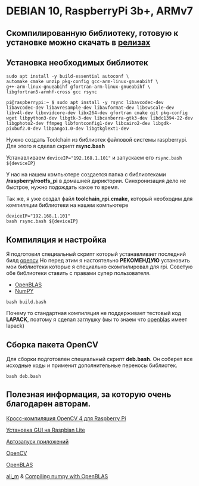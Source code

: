 # DEBIAN 10, RaspberryPi 3b+, ARMv7

## Скомпилированную библиотеку, готовую к установке можно скачать в **[релизах](https://github.com/MiXaiLL76/OpenCV-IOT/releases)**

## Установка необходимых библиотек

```
sudo apt install -y build-essential autoconf \
automake cmake unzip pkg-config gcc-arm-linux-gnueabihf \
g++-arm-linux-gnueabihf gfortran-arm-linux-gnueabihf \
libgfortran5-armhf-cross gcc rsync
```

```
pi@raspberrypi:~ $ sudo apt install -y rsync libavcodec-dev libavcodec-dev libavresample-dev libavformat-dev libswscale-dev libv4l-dev libxvidcore-dev libx264-dev gfortran cmake git pkg-config wget libpython3-dev libgtk-3-dev libcanberra-gtk3-dev libdc1394-22-dev libgphoto2-dev ffmpeg libfontconfig1-dev libcairo2-dev libgdk-pixbuf2.0-dev libpango1.0-dev libgtkglext1-dev
```

Нужно создать Toolchain из библиотек файловой системы raspberrypi. Для этого я сделал скрипт **rsync.bash**

Устанавливаем ```deviceIP="192.168.1.101"``` и запускаем его ```rsync.bash ${deviceIP}```

У нас на нашем компьютере создается папка с библиотеками **/raspberry/rootfs_pi** в домашней дириктории. Синхронизация дело не быстрое, нужно подождать какое то время.

Так же, я уже создал файл **toolchain_rpi.cmake**, который необходим для компиляции библиотеки на нашем компьютере

```
deviceIP="192.168.1.101"
bash rsync.bash ${deviceIP}
```


## Компиляция и настройка

Я подготовил специальный скрипт который устанавливает последний билд [opencv](https://github.com/opencv/opencv)
Но перед этим я настоятельно **РЕКОМЕНДУЮ** установить мои библиотеки которые я специально скомпилировал для rpi.
Советую обе библиотеки ставить с правами супер пользователя. 

- [OpenBLAS](https://github.com/MiXaiLL76/OpenBLAS-IOT)
- [NumPY](https://github.com/MiXaiLL76/Numpy-OpenBLAS-IOT)

```
bash build.bash
```

Почему то стандартная компиляция не поддерживает тестовый код **LAPACK**, поэтому я сделал заглушку (мы то знаем что [openblas](https://github.com/MiXaiLL76/OpenBLAS_IOT) имеет lapack)

## Сборка пакета OpenCV

Для сборки подготовлен специальный скрипт **deb.bash**. Он соберет все исходные коды и применит дополнительные переносы библиотек.

```
bash deb.bash
```


## Полезная информация, за которую очень благодарен авторам.
[Кросс-компиляция OpenCV 4 для Raspberry Pi](https://solarianprogrammer.com/2018/12/18/cross-compile-opencv-raspberry-pi-raspbian/)

[Установка GUI на Raspbian Lite](https://www.raspberrypi.org/forums/viewtopic.php?t=133691)

[Автозапуск приложений](https://www.raspberrypi.org/forums/viewtopic.php?t=132637)

[OpenCV](https://github.com/opencv/opencv)

[OpenBLAS](https://github.com/xianyi/OpenBLAS)

[ali_m](https://stackoverflow.com/users/1461210/ali-m) & [Compiling numpy with OpenBLAS](https://stackoverflow.com/questions/11443302/compiling-numpy-with-openblas-integration/14391693#14391693)